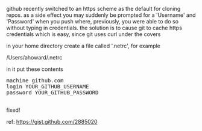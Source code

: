

github recently switched to an https scheme as the default for cloning repos.  as a side effect you may suddenly be prompted for a 'Username' and 'Password' when you push where, previously, you were able to do so without typing in credentials.  the solution is to cause git to cache https credentials which is easy, since git uses curl under the covers

in your home directory create a file called '.netrc', for example

/Users/ahoward/.netrc


in it put these contents

<pre>
machine github.com
login YOUR_GITHUB_USERNAME
password YOUR_GITHUB_PASSWORD

</pre>

fixed!

ref: https://gist.github.com/2885020